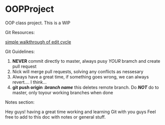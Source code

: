 # OOPProject

OOP class project. This is a WIP

Git Resources:

[simple walkthrough of edit cycle](http://dont-be-afraid-to-commit.readthedocs.io/en/latest/git/commandlinegit.html)

Git Guidelines:

1. **NEVER** commit directly to master, always pusy *YOUR* bramch and create pull request
2. Nick will merge pull requests, solving any conflicts as nessesary
3. Always have a great time, if something goes wrong, we can always revert.... I think...
4. **git push origin :*branch name*** this deletes remote branch. Do ***_NOT_*** do to master, only toyour working branches when done
	

Notes section:

Hey guys! having a great time working and learning Git with you guys
Feel free to add to this doc with notes or general stuff. 
